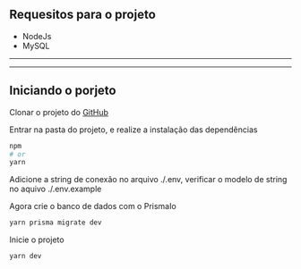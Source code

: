 ## Requesitos para o projeto
- NodeJs
- MySQL
---
---

## Iniciando o porjeto
Clonar o projeto do  [GitHub](https://github.com/lulygomes/LXPBackEnd.git)

Entrar na pasta do projeto, e realize a instalação das dependências

```bash
npm 
# or
yarn
```
Adicione a string de conexão no arquivo ./.env, verificar o modelo de string no aquivo ./.env.example


Agora crie o banco de dados com o PrismaIo
```bash
yarn prisma migrate dev
```
Inicie o projeto
```bash
yarn dev
```